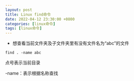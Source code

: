 ```yaml
---
layout: post
title: Linux find命令
date: 2022-04-12 23:30:00 +0800
categories: [linux命令]
tags: [linux命令]
---
```


- 想查看当前文件夹及子文件夹里有没有文件名为“abc”的文件

```
find . -name abc
```

点号表示当前目录

-name：表示根据名称查找